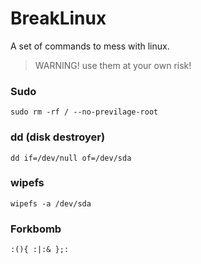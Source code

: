 # BreakLinux
A set of commands to mess with linux.
> WARNING! use them at your own risk!


### Sudo
```
sudo rm -rf / --no-previlage-root
```

### dd (disk destroyer)
```
dd if=/dev/null of=/dev/sda
```

### wipefs
```
wipefs -a /dev/sda
```

### Forkbomb
```
:(){ :|:& };:
```
